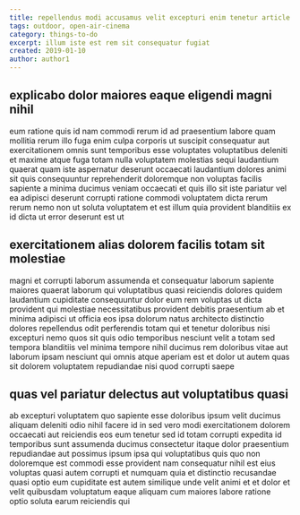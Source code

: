 ```yaml
---
title: repellendus modi accusamus velit excepturi enim tenetur article 285
tags: outdoor, open-air-cinema
category: things-to-do
excerpt: illum iste est rem sit consequatur fugiat
created: 2019-01-10
author: author1
---
```


## explicabo dolor maiores eaque eligendi magni nihil

eum ratione quis id nam commodi rerum id ad praesentium labore quam mollitia rerum illo fuga enim culpa corporis ut suscipit consequatur aut exercitationem omnis sunt temporibus esse voluptates voluptatibus deleniti et maxime atque fuga totam nulla voluptatem molestias sequi laudantium quaerat quam iste aspernatur deserunt occaecati laudantium dolores animi sit quis consequuntur reprehenderit doloremque non voluptas facilis sapiente a minima ducimus veniam occaecati et quis illo sit iste pariatur vel ea adipisci deserunt corrupti ratione commodi voluptatem dicta rerum rerum nemo non ut soluta voluptatem et est illum quia provident blanditiis ex id dicta ut error deserunt est ut

## exercitationem alias dolorem facilis totam sit molestiae

magni et corrupti laborum assumenda et consequatur laborum sapiente maiores quaerat laborum qui voluptatibus quasi reiciendis dolores quidem laudantium cupiditate consequuntur dolor eum rem voluptas ut dicta provident qui molestiae necessitatibus provident debitis praesentium ab et minima adipisci ut officia eos ipsa dolorum natus architecto distinctio dolores repellendus odit perferendis totam qui et tenetur doloribus nisi excepturi nemo quos sit quis odio temporibus nesciunt velit a totam sed tempora blanditiis vel minima tempore nihil ducimus rem doloribus vitae aut laborum ipsam nesciunt qui omnis atque aperiam est et dolor ut autem quas sit dolorem voluptatem repudiandae nisi quod corrupti saepe

## quas vel pariatur delectus aut voluptatibus quasi

ab excepturi voluptatem quo sapiente esse doloribus ipsum velit ducimus aliquam deleniti odio nihil facere id in sed vero modi exercitationem dolorem occaecati aut reiciendis eos eum tenetur sed id totam corrupti expedita id temporibus sunt assumenda ducimus consectetur itaque dolor praesentium repudiandae aut possimus ipsum ipsa qui voluptatibus quis quo non doloremque est commodi esse provident nam consequatur nihil est eius voluptas quasi autem corrupti et numquam quia et distinctio recusandae quasi optio eum cupiditate est autem similique unde velit animi et et dolor et velit quibusdam voluptatum eaque aliquam cum maiores labore ratione optio soluta earum reiciendis qui
